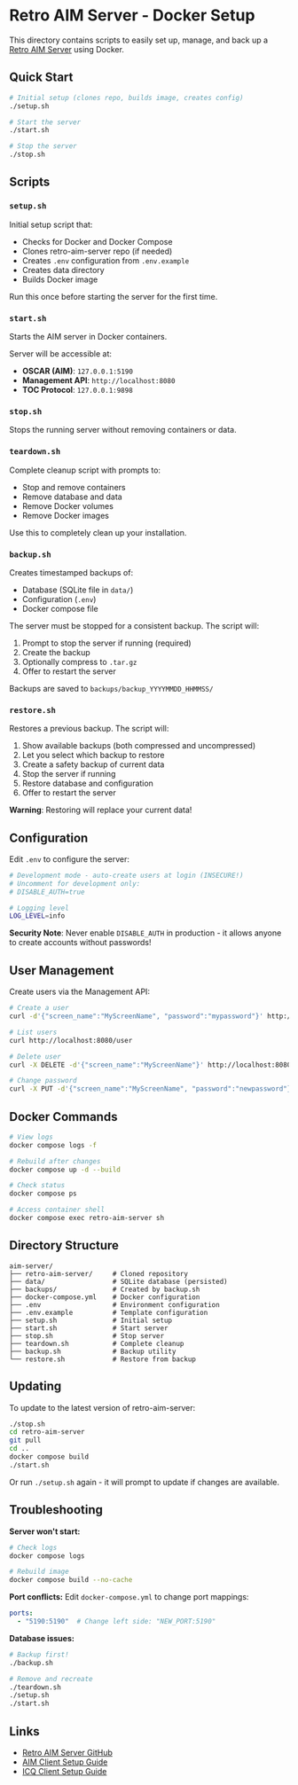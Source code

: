 # Retro AIM Server - Docker Setup

This directory contains scripts to easily set up, manage, and back up a [Retro AIM Server](https://github.com/mk6i/retro-aim-server) using Docker.

## Quick Start

```bash
# Initial setup (clones repo, builds image, creates config)
./setup.sh

# Start the server
./start.sh

# Stop the server
./stop.sh
```

## Scripts

### `setup.sh`
Initial setup script that:
- Checks for Docker and Docker Compose
- Clones retro-aim-server repo (if needed)
- Creates `.env` configuration from `.env.example`
- Creates data directory
- Builds Docker image

Run this once before starting the server for the first time.

### `start.sh`
Starts the AIM server in Docker containers.

Server will be accessible at:
- **OSCAR (AIM)**: `127.0.0.1:5190`
- **Management API**: `http://localhost:8080`
- **TOC Protocol**: `127.0.0.1:9898`

### `stop.sh`
Stops the running server without removing containers or data.

### `teardown.sh`
Complete cleanup script with prompts to:
- Stop and remove containers
- Remove database and data
- Remove Docker volumes
- Remove Docker images

Use this to completely clean up your installation.

### `backup.sh`
Creates timestamped backups of:
- Database (SQLite file in `data/`)
- Configuration (`.env`)
- Docker compose file

The server must be stopped for a consistent backup. The script will:
1. Prompt to stop the server if running (required)
2. Create the backup
3. Optionally compress to `.tar.gz`
4. Offer to restart the server

Backups are saved to `backups/backup_YYYYMMDD_HHMMSS/`

### `restore.sh`
Restores a previous backup. The script will:
1. Show available backups (both compressed and uncompressed)
2. Let you select which backup to restore
3. Create a safety backup of current data
4. Stop the server if running
5. Restore database and configuration
6. Offer to restart the server

**Warning**: Restoring will replace your current data!

## Configuration

Edit `.env` to configure the server:

```bash
# Development mode - auto-create users at login (INSECURE!)
# Uncomment for development only:
# DISABLE_AUTH=true

# Logging level
LOG_LEVEL=info
```

**Security Note**: Never enable `DISABLE_AUTH` in production - it allows anyone to create accounts without passwords!

## User Management

Create users via the Management API:

```bash
# Create a user
curl -d'{"screen_name":"MyScreenName", "password":"mypassword"}' http://localhost:8080/user

# List users
curl http://localhost:8080/user

# Delete user
curl -X DELETE -d'{"screen_name":"MyScreenName"}' http://localhost:8080/user

# Change password
curl -X PUT -d'{"screen_name":"MyScreenName", "password":"newpassword"}' http://localhost:8080/user/password
```

## Docker Commands

```bash
# View logs
docker compose logs -f

# Rebuild after changes
docker compose up -d --build

# Check status
docker compose ps

# Access container shell
docker compose exec retro-aim-server sh
```

## Directory Structure

```
aim-server/
├── retro-aim-server/     # Cloned repository
├── data/                 # SQLite database (persisted)
├── backups/              # Created by backup.sh
├── docker-compose.yml    # Docker configuration
├── .env                  # Environment configuration
├── .env.example          # Template configuration
├── setup.sh              # Initial setup
├── start.sh              # Start server
├── stop.sh               # Stop server
├── teardown.sh           # Complete cleanup
├── backup.sh             # Backup utility
└── restore.sh            # Restore from backup
```

## Updating

To update to the latest version of retro-aim-server:

```bash
./stop.sh
cd retro-aim-server
git pull
cd ..
docker compose build
./start.sh
```

Or run `./setup.sh` again - it will prompt to update if changes are available.

## Troubleshooting

**Server won't start:**
```bash
# Check logs
docker compose logs

# Rebuild image
docker compose build --no-cache
```

**Port conflicts:**
Edit `docker-compose.yml` to change port mappings:
```yaml
ports:
  - "5190:5190"  # Change left side: "NEW_PORT:5190"
```

**Database issues:**
```bash
# Backup first!
./backup.sh

# Remove and recreate
./teardown.sh
./setup.sh
./start.sh
```

## Links

- [Retro AIM Server GitHub](https://github.com/mk6i/retro-aim-server)
- [AIM Client Setup Guide](https://github.com/mk6i/retro-aim-server/blob/main/docs/CLIENT.md)
- [ICQ Client Setup Guide](https://github.com/mk6i/retro-aim-server/blob/main/docs/CLIENT_ICQ.md)
